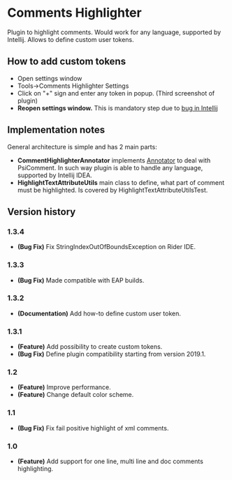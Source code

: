 # Comments Highlighter
Plugin to highlight comments. Would work for any language, supported by Intellij. Allows to define custom user tokens.

## How to add custom tokens
+ Open settings window
+ Tools->Comments Highlighter Settings
+ Click on "+" sign and enter any token in popup. (Third screenshot of plugin)
+ **Reopen settings window.** This is mandatory step due to [bug in Intellij](https://youtrack.jetbrains.com/issue/IDEA-226087)

## Implementation notes
General architecture is simple and has 2 main parts:
+ **CommentHighlighterAnnotator** implements [Annotator](https://www.jetbrains.org/intellij/sdk/docs/reference_guide/custom_language_support/syntax_highlighting_and_error_highlighting.html#annotator) to deal with PsiComment. In such way plugin is able to handle any language, supported by Intellij IDEA. 
+ **HighlightTextAttributeUtils** main class to define, what part of comment must be highlighted. Is covered by HighlightTextAttributeUtilsTest. 

## Version history
### 1.3.4
+ **(Bug Fix)** Fix StringIndexOutOfBoundsException on Rider IDE.
### 1.3.3
+ **(Bug Fix)** Made compatible with EAP builds.

### 1.3.2
+ **(Documentation)** Add how-to define custom user token.

### 1.3.1
+ **(Feature)** Add possibility to create custom tokens.
+ **(Bug Fix)** Define plugin compatibility starting from version 2019.1.

### 1.2
+ **(Feature)** Improve performance.
+ **(Feature)** Change default color scheme.

### 1.1
+ **(Bug Fix)** Fix fail positive highlight of xml comments.

### 1.0
+ **(Feature)** Add support for one line, multi line and doc comments highlighting.
